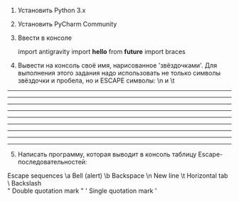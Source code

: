1. Установить Python 3.x

2. Установить PyCharm Community

3. Ввести в консоле

	import antigravity
	import __hello__
	from __future__ import braces

4. Вывести на консоль своё имя, нарисованное 'звёздочками'. Для выполнения этого задания надо использовать не только 
символы звёздочки и пробела, но и ESCAPE символы: \n и \t

*       *         *         *       * *********
**      *        * *        **     ** *
* *     *       *   *       * *   * * *
*  *    *      *     *      *  * *  * *******
*   *   *     *       *     *   *   * *
*    *  *    ***********    *       * *
*     * *   *           *   *       * *
*      **  *             *  *       * *
*       * *               * *       * **********

5. Написать программу, которая выводит в консоль таблицу Escape-последовательностей:

Escape sequences
\a      Bell (alert)
\b      Backspace
\n      New line
\t      Horizontal tab
\\      Backslash \
\"      Double quotation mark "
\'      Single quotation mark '
